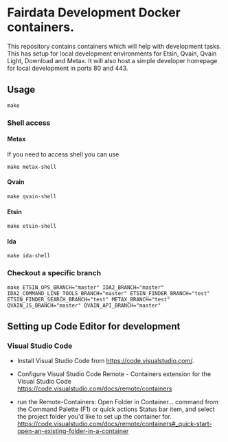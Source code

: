# Fairdata Development Docker containers.

This repository contains containers which will help with development tasks. This has setup for local development environments for Etsin, Qvain, Qvain Light, Download and Metax. It will also host a simple developer homepage for local development in ports 80 and 443.


## Usage
```
make
```

### Shell access
#### Metax
If you need to access shell you can use
```
make metax-shell
```

#### Qvain
```
make qvain-shell
```

#### Etsin
```
make etsin-shell
```

#### Ida
```
make ida-shell
```

### Checkout a specific branch
```
make ETSIN_OPS_BRANCH="master" IDA2_BRANCH="master" IDA2_COMMAND_LINE_TOOLS_BRANCH="master" ETSIN_FINDER_BRANCH="test" ETSIN_FINDER_SEARCH_BRANCH="test" METAX_BRANCH="test" QVAIN_JS_BRANCH="master" QVAIN_API_BRANCH="master"
```

## Setting up Code Editor for development
### Visual Studio Code
 - Install Visual Studio Code from https://code.visualstudio.com/.

 - Configure Visual Studio Code Remote - Containers extension for the Visual Studio Code https://code.visualstudio.com/docs/remote/containers
 
 - run the Remote-Containers: Open Folder in Container... command from the Command Palette (F1) or quick actions Status bar item, and select the project folder you'd like to set up the container for.
   https://code.visualstudio.com/docs/remote/containers#_quick-start-open-an-existing-folder-in-a-container
